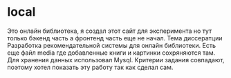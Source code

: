 # local
Это онлайн библиотека, я создал этот сайт для эксперимента но тут только бэкенд часть а фронтенд часть еще не начал. 
Тема диссератции Разработка рекомендательной системы для онлайн библиотеки. 
Есть еще файл media где добавленные книги и картинки сохряняются там.
Для хранения данных использовал Mysql.
Критерии задания совпадают, поэтому хотел показать эту работу так как сделал сам.
